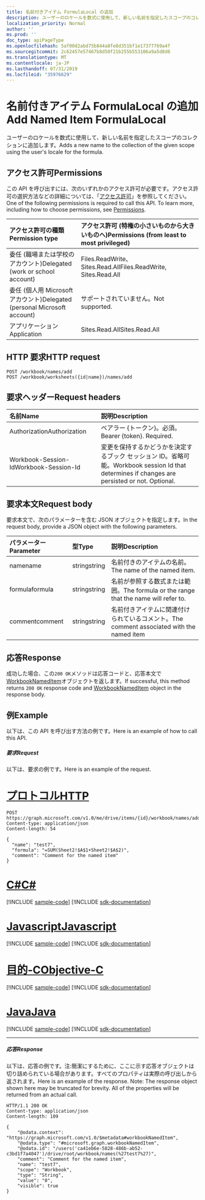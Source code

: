 ```yaml
---
title: 名前付きアイテム FormulaLocal の追加
description: ユーザーのロケールを数式に使用して、新しい名前を指定したスコープのコレクションに追加します。
localization_priority: Normal
author: ''
ms.prod: ''
doc_type: apiPageType
ms.openlocfilehash: 5af00d2abd75b844a8fe8d351bf1e17377769a4f
ms.sourcegitcommit: 2c62457e57467b8d50f21b255b553106a9a5d8d6
ms.translationtype: MT
ms.contentlocale: ja-JP
ms.lasthandoff: 07/31/2019
ms.locfileid: "35976629"
---
```

# <a name="add-named-item-formulalocal"></a><span data-ttu-id="9f68f-103">名前付きアイテム FormulaLocal の追加</span><span class="sxs-lookup"><span data-stu-id="9f68f-103">Add Named Item FormulaLocal</span></span>
<span data-ttu-id="9f68f-104">ユーザーのロケールを数式に使用して、新しい名前を指定したスコープのコレクションに追加します。</span><span class="sxs-lookup"><span data-stu-id="9f68f-104">Adds a new name to the collection of the given scope using the user's locale for the formula.</span></span>

## <a name="permissions"></a><span data-ttu-id="9f68f-105">アクセス許可</span><span class="sxs-lookup"><span data-stu-id="9f68f-105">Permissions</span></span>
<span data-ttu-id="9f68f-p101">この API を呼び出すには、次のいずれかのアクセス許可が必要です。アクセス許可の選択方法などの詳細については、「[アクセス許可](/graph/permissions-reference)」を参照してください。</span><span class="sxs-lookup"><span data-stu-id="9f68f-p101">One of the following permissions is required to call this API. To learn more, including how to choose permissions, see [Permissions](/graph/permissions-reference).</span></span>

|<span data-ttu-id="9f68f-108">アクセス許可の種類</span><span class="sxs-lookup"><span data-stu-id="9f68f-108">Permission type</span></span>      | <span data-ttu-id="9f68f-109">アクセス許可 (特権の小さいものから大きいものへ)</span><span class="sxs-lookup"><span data-stu-id="9f68f-109">Permissions (from least to most privileged)</span></span>              |
|:--------------------|:---------------------------------------------------------|
|<span data-ttu-id="9f68f-110">委任 (職場または学校のアカウント)</span><span class="sxs-lookup"><span data-stu-id="9f68f-110">Delegated (work or school account)</span></span> | <span data-ttu-id="9f68f-111">Files.ReadWrite、Sites.Read.All</span><span class="sxs-lookup"><span data-stu-id="9f68f-111">Files.ReadWrite, Sites.Read.All</span></span>    |
|<span data-ttu-id="9f68f-112">委任 (個人用 Microsoft アカウント)</span><span class="sxs-lookup"><span data-stu-id="9f68f-112">Delegated (personal Microsoft account)</span></span> | <span data-ttu-id="9f68f-113">サポートされていません。</span><span class="sxs-lookup"><span data-stu-id="9f68f-113">Not supported.</span></span>    |
|<span data-ttu-id="9f68f-114">アプリケーション</span><span class="sxs-lookup"><span data-stu-id="9f68f-114">Application</span></span> | <span data-ttu-id="9f68f-115">Sites.Read.All</span><span class="sxs-lookup"><span data-stu-id="9f68f-115">Sites.Read.All</span></span> |

## <a name="http-request"></a><span data-ttu-id="9f68f-116">HTTP 要求</span><span class="sxs-lookup"><span data-stu-id="9f68f-116">HTTP request</span></span>
<!-- { "blockType": "ignored" } -->
```http
POST /workbook/names/add
POST /workbook/worksheets({id|name})/names/add

```
## <a name="request-headers"></a><span data-ttu-id="9f68f-117">要求ヘッダー</span><span class="sxs-lookup"><span data-stu-id="9f68f-117">Request headers</span></span>
| <span data-ttu-id="9f68f-118">名前</span><span class="sxs-lookup"><span data-stu-id="9f68f-118">Name</span></span>       | <span data-ttu-id="9f68f-119">説明</span><span class="sxs-lookup"><span data-stu-id="9f68f-119">Description</span></span>|
|:---------------|:----------|
| <span data-ttu-id="9f68f-120">Authorization</span><span class="sxs-lookup"><span data-stu-id="9f68f-120">Authorization</span></span>  | <span data-ttu-id="9f68f-p102">ベアラー {トークン}。必須。</span><span class="sxs-lookup"><span data-stu-id="9f68f-p102">Bearer {token}. Required.</span></span> |
| <span data-ttu-id="9f68f-123">Workbook-Session-Id</span><span class="sxs-lookup"><span data-stu-id="9f68f-123">Workbook-Session-Id</span></span>  | <span data-ttu-id="9f68f-p103">変更を保持するかどうかを決定するブック セッション ID。省略可能。</span><span class="sxs-lookup"><span data-stu-id="9f68f-p103">Workbook session Id that determines if changes are persisted or not. Optional.</span></span>|

## <a name="request-body"></a><span data-ttu-id="9f68f-126">要求本文</span><span class="sxs-lookup"><span data-stu-id="9f68f-126">Request body</span></span>
<span data-ttu-id="9f68f-127">要求本文で、次のパラメーターを含む JSON オブジェクトを指定します。</span><span class="sxs-lookup"><span data-stu-id="9f68f-127">In the request body, provide a JSON object with the following parameters.</span></span>

| <span data-ttu-id="9f68f-128">パラメーター</span><span class="sxs-lookup"><span data-stu-id="9f68f-128">Parameter</span></span>    | <span data-ttu-id="9f68f-129">型</span><span class="sxs-lookup"><span data-stu-id="9f68f-129">Type</span></span>   |<span data-ttu-id="9f68f-130">説明</span><span class="sxs-lookup"><span data-stu-id="9f68f-130">Description</span></span>|
|:---------------|:--------|:----------|
|<span data-ttu-id="9f68f-131">name</span><span class="sxs-lookup"><span data-stu-id="9f68f-131">name</span></span>|<span data-ttu-id="9f68f-132">string</span><span class="sxs-lookup"><span data-stu-id="9f68f-132">string</span></span>|<span data-ttu-id="9f68f-133">名前付きのアイテムの名前。</span><span class="sxs-lookup"><span data-stu-id="9f68f-133">The name of the named item.</span></span>|
|<span data-ttu-id="9f68f-134">formula</span><span class="sxs-lookup"><span data-stu-id="9f68f-134">formula</span></span>|<span data-ttu-id="9f68f-135">string</span><span class="sxs-lookup"><span data-stu-id="9f68f-135">string</span></span>|<span data-ttu-id="9f68f-136">名前が参照する数式または範囲。</span><span class="sxs-lookup"><span data-stu-id="9f68f-136">The formula or the range that the name will refer to.</span></span>|
|<span data-ttu-id="9f68f-137">comment</span><span class="sxs-lookup"><span data-stu-id="9f68f-137">comment</span></span>|<span data-ttu-id="9f68f-138">string</span><span class="sxs-lookup"><span data-stu-id="9f68f-138">string</span></span>|<span data-ttu-id="9f68f-139">名前付きアイテムに関連付けられているコメント。</span><span class="sxs-lookup"><span data-stu-id="9f68f-139">The comment associated with the named item</span></span>|

## <a name="response"></a><span data-ttu-id="9f68f-140">応答</span><span class="sxs-lookup"><span data-stu-id="9f68f-140">Response</span></span>

<span data-ttu-id="9f68f-141">成功した場合、この`200 OK`メソッドは応答コードと、応答本文で[WorkbookNamedItem](../resources/nameditem.md)オブジェクトを返します。</span><span class="sxs-lookup"><span data-stu-id="9f68f-141">If successful, this method returns `200 OK` response code and [WorkbookNamedItem](../resources/nameditem.md) object in the response body.</span></span>

## <a name="example"></a><span data-ttu-id="9f68f-142">例</span><span class="sxs-lookup"><span data-stu-id="9f68f-142">Example</span></span>
<span data-ttu-id="9f68f-143">以下は、この API を呼び出す方法の例です。</span><span class="sxs-lookup"><span data-stu-id="9f68f-143">Here is an example of how to call this API.</span></span>

##### <a name="request"></a><span data-ttu-id="9f68f-144">要求</span><span class="sxs-lookup"><span data-stu-id="9f68f-144">Request</span></span>
<span data-ttu-id="9f68f-145">以下は、要求の例です。</span><span class="sxs-lookup"><span data-stu-id="9f68f-145">Here is an example of the request.</span></span>


# <a name="httptabhttp"></a>[<span data-ttu-id="9f68f-146">プロトコル</span><span class="sxs-lookup"><span data-stu-id="9f68f-146">HTTP</span></span>](#tab/http)
<!-- {
  "blockType": "request",
  "name": "NamedItemcollection_add"
}-->
```http
POST https://graph.microsoft.com/v1.0/me/drive/items/{id}/workbook/names/addFormulaLocal
Content-type: application/json
Content-length: 54

{
  "name": "test7",
  "formula": "=SUM(Sheet2!$A$1+Sheet2!$A$2)",
  "comment": "Comment for the named item"
}
```
# <a name="ctabcsharp"></a>[<span data-ttu-id="9f68f-147">C#</span><span class="sxs-lookup"><span data-stu-id="9f68f-147">C#</span></span>](#tab/csharp)
[!INCLUDE [sample-code](../includes/snippets/csharp/nameditemcollection-add-csharp-snippets.md)]
[!INCLUDE [sdk-documentation](../includes/snippets/snippets-sdk-documentation-link.md)]

# <a name="javascripttabjavascript"></a>[<span data-ttu-id="9f68f-148">Javascript</span><span class="sxs-lookup"><span data-stu-id="9f68f-148">Javascript</span></span>](#tab/javascript)
[!INCLUDE [sample-code](../includes/snippets/javascript/nameditemcollection-add-javascript-snippets.md)]
[!INCLUDE [sdk-documentation](../includes/snippets/snippets-sdk-documentation-link.md)]

# <a name="objective-ctabobjc"></a>[<span data-ttu-id="9f68f-149">目的-C</span><span class="sxs-lookup"><span data-stu-id="9f68f-149">Objective-C</span></span>](#tab/objc)
[!INCLUDE [sample-code](../includes/snippets/objc/nameditemcollection-add-objc-snippets.md)]
[!INCLUDE [sdk-documentation](../includes/snippets/snippets-sdk-documentation-link.md)]

# <a name="javatabjava"></a>[<span data-ttu-id="9f68f-150">Java</span><span class="sxs-lookup"><span data-stu-id="9f68f-150">Java</span></span>](#tab/java)
[!INCLUDE [sample-code](../includes/snippets/java/nameditemcollection-add-java-snippets.md)]
[!INCLUDE [sdk-documentation](../includes/snippets/snippets-sdk-documentation-link.md)]

---


##### <a name="response"></a><span data-ttu-id="9f68f-151">応答</span><span class="sxs-lookup"><span data-stu-id="9f68f-151">Response</span></span>
<span data-ttu-id="9f68f-p104">以下は、応答の例です。注:簡潔にするために、ここに示す応答オブジェクトは切り詰められている場合があります。すべてのプロパティは実際の呼び出しから返されます。</span><span class="sxs-lookup"><span data-stu-id="9f68f-p104">Here is an example of the response. Note: The response object shown here may be truncated for brevity. All of the properties will be returned from an actual call.</span></span>
<!-- {
  "blockType": "response",
  "truncated": true,
  "@odata.type": "microsoft.graph.workbookNamedItem"
} -->
```http
HTTP/1.1 200 OK
Content-type: application/json
Content-length: 109

{
    "@odata.context": "https://graph.microsoft.com/v1.0/$metadata#workbookNamedItem",
    "@odata.type": "#microsoft.graph.workbookNamedItem",
    "@odata.id": "/users('ca41eb6e-5828-486b-ab52-c3bd1f7a4047')/drive/root/workbook/names(%27test7%27)",
    "comment": "Comment for the named item",
    "name": "test7",
    "scope": "Workbook",
    "type": "String",
    "value": "0",
    "visible": true
}
```


<!-- uuid: 8fcb5dbc-d5aa-4681-8e31-b001d5168d79
2015-10-25 14:57:30 UTC -->
<!-- {
  "type": "#page.annotation",
  "description": "NamedItemCollection: add",
  "keywords": "",
  "section": "documentation",
  "tocPath": "",
  "suppressions": [
  ]
}-->
